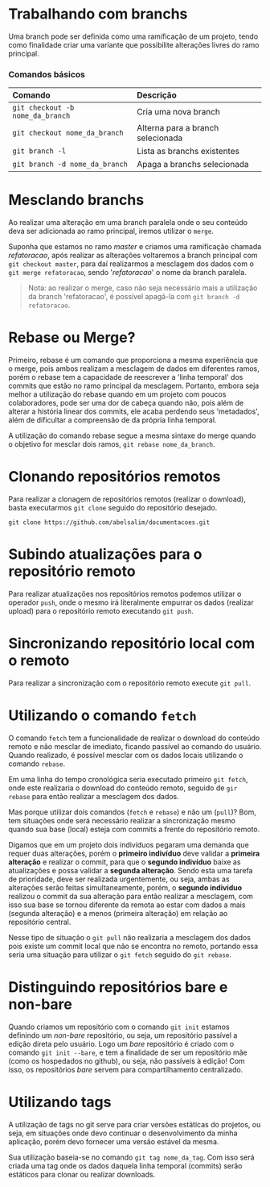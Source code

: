 # Trabalhando com branchs

Uma branch pode ser definida como uma ramificação de um projeto, tendo como
finalidade criar uma variante que possibilite alterações livres do ramo
principal.

### Comandos básicos

| Comando | Descrição |
| :----- | :------- |
| `git checkout -b nome_da_branch` | Cria uma nova branch |
| `git checkout nome_da_branch` | Alterna para a branch selecionada |
| `git branch -l` | Lista as branchs existentes |
| `git branch -d nome_da_branch` | Apaga a branchs selecionada |


# Mesclando branchs

Ao realizar uma alteração em uma branch paralela onde o seu conteúdo deva ser
adicionada ao ramo principal, iremos utilizar o `merge`.

Suponha que estamos no ramo *master* e criamos uma ramificação chamada
*refatoracao*, após realizar as alterações voltaremos a branch principal com
`git checkout master`, para daí realizarmos a mesclagem dos dados com o
`git merge refatoracao`, sendo '*refatoracao*' o nome da branch paralela.

> Nota: ao realizar o merge, caso não seja necessário mais a utilização da
> branch 'refatoracao', é possível apagá-la com `git branch -d refatoracao`.


# Rebase ou Merge?

Primeiro, rebase é um comando que proporciona a mesma experiência que o merge,
pois ambos realizam a mesclagem de dados em diferentes ramos, porém o rebase
tem a capacidade de reescrever a 'linha temporal' dos commits que estão no ramo
principal da mesclagem. Portanto, embora seja melhor a utilização do rebase
quando em um projeto com poucos colaboradores, pode ser uma dor de cabeça
quando não, pois além de alterar a história linear dos commits, ele acaba
perdendo seus 'metadados', além de dificultar a compreensão de da própria linha
temporal.

A utilização do comando rebase segue a mesma sintaxe do merge quando o objetivo
for mesclar dois ramos, `git rebase nome_da_branch`.


# Clonando repositórios remotos

Para realizar a clonagem de repositórios remotos (realizar o download), basta
executarmos `git clone` seguido do repositório desejado.

```
git clone https://github.com/abelsalim/documentacoes.git
```

# Subindo atualizações para o repositório remoto

Para realizar atualizações nos repositórios remotos podemos utilizar o operador
`push`, onde o mesmo irá literalmente empurrar os dados (realizar upload) para
o repositório remoto executando `git push`.


# Sincronizando repositório local com o remoto

Para realizar a sincronização com o repositório remoto execute `git pull`.


# Utilizando o comando `fetch`

O comando `fetch` tem a funcionalidade de realizar o download do conteúdo
remoto e não mesclar de imediato, ficando passível ao comando do usuário.
Quando realizado, é possível mesclar com os dados locais utilizando o comando
`rebase`.

Em uma linha do tempo cronológica seria executado primeiro `git fetch`, onde
este realizaria o download do conteúdo remoto, seguido de `gir rebase` para
então realizar a mesclagem dos dados.

Mas porque utilizar dois comandos (`fetch` e `rebase`) e não um (`pull`)?
Bom, tem situações onde será necessário realizar a sincronização mesmo quando
sua base (local) esteja com commits a frente do repositório remoto.

Digamos que em um projeto dois indivíduos pegaram uma demanda que requer duas
alterações, porém o __primeiro indivíduo__ deve validar a
__primeira alteração__ e realizar o commit, para que o __segundo indivíduo__
baixe as atualizações e possa validar a __segunda alteração__. Sendo esta uma
tarefa de prioridade, deve ser realizada urgentemente, ou seja, ambas as
alterações serão feitas simultaneamente, porém, o __segundo indivíduo__
realizou o commit da sua alteração para então realizar a mesclagem, com isso
sua base se tornou diferente da remota ao estar com dados a mais (segunda
alteração) e a menos (primeira alteração) em relação ao repositório central.

Nesse tipo de situação o `git pull` não realizaria a mesclagem dos dados pois
existe um commit local que não se encontra no remoto, portando essa seria uma
situação para utilizar o `git fetch` seguido do `git rebase`.


# Distinguindo repositórios bare e non-bare

Quando criamos um repositório com o comando `git init` estamos definindo um
*non-bare* repositório, ou seja, um repositório passível a edição direta pelo
usuário. Logo um *bare* repositório é criado com o comando `git init --bare`, e
tem a finalidade de ser um repositório mãe (como os hospedados no github), ou
seja, não passíveis à edição! Com isso, os repositórios *bare* servem para
compartilhamento centralizado.


# Utilizando tags

A utilização de tags no git serve para criar versões estáticas do projetos, ou
seja, em situações onde devo continuar o desenvolvimento da minha aplicação,
porém devo fornecer uma versão estável da mesma.

Sua utilização baseia-se no comando `git tag nome_da_tag`. Com isso será criada
uma tag onde os dados daquela linha temporal (commits) serão estáticos para
clonar ou realizar downloads.
